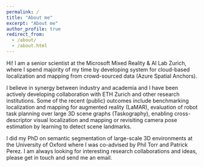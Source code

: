 ```yaml
---
permalink: /
title: "About me"
excerpt: "About me"
author_profile: true
redirect_from: 
  - /about/
  - /about.html
---
```


Hi! I am a senior scientist at the Microsoft Mixed Reality & AI Lab Zurich, where I spend majority of my time by developing system for cloud-based localization and mapping from crowd-sourced data (Azure Spatial Anchors). 

I believe in synergy between industry and academia and I have been actively developing collaboration with ETH Zurich and other research institutions. Some of the recent (public) outcomes include benchmarking localization and mapping for augmented reality (LaMAR), evaluation of robot task planning over large 3D scene graphs (Taskography), enabling cross-descriptor visual localization and mapping or revisiting camera pose estimation by learning to detect scene landmarks.

I did my PhD on semantic segmentation of large-scale 3D environments at the University of Oxford where I was co-advised by Phil Torr and Patrick Perez. I am always looking for interesting research collaborations and ideas, please get in touch and send me an email.
